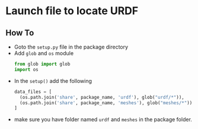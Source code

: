 # Launch file to locate URDF

## How To

- Goto the `setup.py` file in the package directory
- Add `glob` and `os` module
  ```py
  from glob import glob
  import os
  ```
- In the `setup()` add the following
  ```py
  data_files = [
    (os.path.join('share', package_name, 'urdf'), glob("urdf/*")),
    (os.path.join('share', package_name, 'meshes'), glob("meshes/*"))
  ]

- make sure you have folder named `urdf` and `meshes` in the package folder.